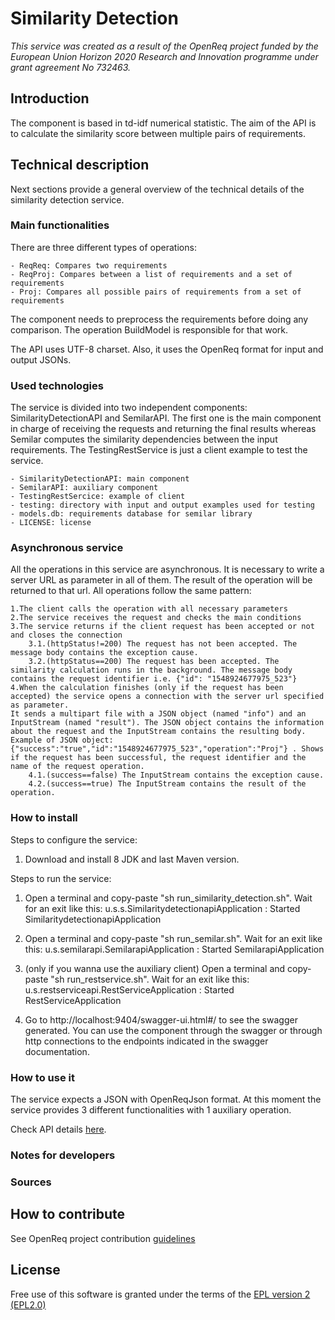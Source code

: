# Similarity Detection

_This service was created as a result of the OpenReq project funded by the European Union Horizon 2020 Research and Innovation programme under grant agreement No 732463._

## Introduction

The component is based in td-idf numerical statistic. The aim of the API is to calculate the similarity score between multiple pairs of requirements.

## Technical description

Next sections provide a general overview of the technical details of the similarity detection service.

### Main functionalities

There are three different types of operations:

	- ReqReq: Compares two requirements
	- ReqProj: Compares between a list of requirements and a set of requirements
	- Proj: Compares all possible pairs of requirements from a set of requirements

The component needs to preprocess the requirements before doing any comparison. The operation BuildModel is responsible for that work.

The API uses UTF-8 charset. Also, it uses the OpenReq format for input and output JSONs.


### Used technologies

The service is divided into two independent components: SimilarityDetectionAPI and SemilarAPI. The first one is the main component in charge of receiving the requests and returning the final results whereas Semilar computes the similarity dependencies between the input requirements. The TestingRestService is just a client example to test the service.

    - SimilarityDetectionAPI: main component
    - SemilarAPI: auxiliary component
    - TestingRestSercice: example of client
    - testing: directory with input and output examples used for testing
    - models.db: requirements database for semilar library
    - LICENSE: license

### Asynchronous service

All the operations in this service are asynchronous. It is necessary to write a server URL as parameter in all of them. The result of the operation will be returned to that url. All operations follow the same pattern:

	1.The client calls the operation with all necessary parameters
	2.The service receives the request and checks the main conditions
	3.The service returns if the client request has been accepted or not and closes the connection
		3.1.(httpStatus!=200) The request has not been accepted. The message body contains the exception cause.
		3.2.(httpStatus==200) The request has been accepted. The similarity calculation runs in the background. The message body contains the request identifier i.e. {"id": "1548924677975_523"}
	4.When the calculation finishes (only if the request has been accepted) the service opens a connection with the server url specified as parameter.
	It sends a multipart file with a JSON object (named "info") and an InputStream (named "result"). The JSON object contains the information about the request and the InputStream contains the resulting body.
	Example of JSON object: {"success":"true","id":"1548924677975_523","operation":"Proj"} . Shows if the request has been successful, the request identifier and the name of the request operation.
		4.1.(success==false) The InputStream contains the exception cause.
		4.2.(success==true) The InputStream contains the result of the operation.

### How to install

Steps to configure the service:

1. Download and install 8 JDK and last Maven version.

Steps to run the service:

1. Open a terminal and copy-paste "sh run_similarity_detection.sh". Wait for an exit like this: u.s.s.SimilaritydetectionapiApplication  : Started SimilaritydetectionapiApplication

2. Open a terminal and copy-paste "sh run_semilar.sh". Wait for an exit like this: u.s.semilarapi.SemilarapiApplication  : Started SemilarapiApplication

3. (only if you wanna use the auxiliary client) Open a terminal and copy-paste "sh run_restservice.sh". Wait for an exit like this: u.s.restserviceapi.RestServiceApplication  : Started RestServiceApplication

4. Go to http://localhost:9404/swagger-ui.html#/ to see the swagger generated. You can use the component through the swagger or through http connections to the endpoints indicated in the swagger documentation.


### How to use it

The service expects a JSON with OpenReqJson format. At this moment the service provides 3 different functionalities with 1 auxiliary operation.

Check API details [here](https://api.openreq.eu/similarity-detection/swagger-ui.html).

### Notes for developers

### Sources

## How to contribute

See OpenReq project contribution [guidelines](https://github.com/OpenReqEU/OpenReq/blob/master/CONTRIBUTING.md)

## License

Free use of this software is granted under the terms of the [EPL version 2 (EPL2.0)](https://www.eclipse.org/legal/epl-2.0/)

